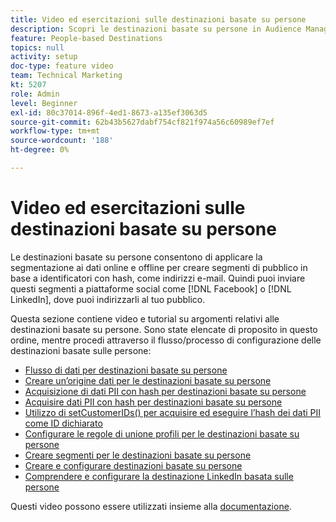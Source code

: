 ```yaml
---
title: Video ed esercitazioni sulle destinazioni basate su persone
description: Scopri le destinazioni basate su persone in Audience Manager. Scopri come applicare la segmentazione ai dati online e offline per creare segmenti di pubblico in base a identificatori con hash, come indirizzi e-mail e altro ancora.
feature: People-based Destinations
topics: null
activity: setup
doc-type: feature video
team: Technical Marketing
kt: 5207
role: Admin
level: Beginner
exl-id: 80c37014-896f-4ed1-8673-a135ef3063d5
source-git-commit: 62b43b5627dabf754cf821f974a56c60989ef7ef
workflow-type: tm+mt
source-wordcount: '188'
ht-degree: 0%

---
```


# Video ed esercitazioni sulle destinazioni basate su persone

Le destinazioni basate su persone consentono di applicare la segmentazione ai dati online e offline per creare segmenti di pubblico in base a identificatori con hash, come indirizzi e-mail. Quindi puoi inviare questi segmenti a piattaforme social come [!DNL Facebook] o [!DNL LinkedIn], dove puoi indirizzarli al tuo pubblico.

Questa sezione contiene video e tutorial su argomenti relativi alle destinazioni basate su persone. Sono state elencate di proposito in questo ordine, mentre procedi attraverso il flusso/processo di configurazione delle destinazioni basate sulle persone:

* [Flusso di dati per destinazioni basate su persone](people-based-destinations-data-flow.md)
* [Creare un’origine dati per le destinazioni basate su persone](creating-a-data-source-for-people-based-destinations.md)
* [Acquisizione di dati PII con hash per destinazioni basate su persone](understanding-hashed-pii-data-ingestion-for-people-based-destinations.md)
* [Acquisire dati PII con hash per destinazioni basate su persone](ingesting-hashed-pii-for-people-based-destinations.md)
* [Utilizzo di setCustomerIDs() per acquisire ed eseguire l’hash dei dati PII come ID dichiarato](using-setcustomerids-to-ingest-and-hash-pii-as-a-declared-id.md)
* [Configurare le regole di unione profili per le destinazioni basate su persone](configuring-profile-merge-rules-for-people-based-destinations.md)
* [Creare segmenti per le destinazioni basate su persone](creating-segments-for-people-based-destinations.md)
* [Creare e configurare destinazioni basate su persone](create-and-configure-people-based-destinations.md)
* [Comprendere e configurare la destinazione LinkedIn basata sulle persone](understanding-and-configuring-the-linkedin-pbd.md)

Questi video possono essere utilizzati insieme alla [documentazione](https://experienceleague.adobe.com/docs/audience-manager/user-guide/features/destinations/people-based/people-based-destinations-overview.html?lang=it).
